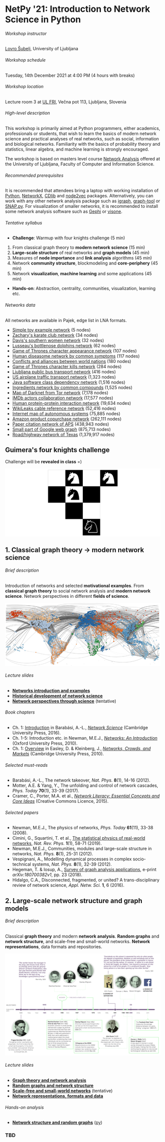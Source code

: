 # NetPy '21: Introduction to Network Science in Python

###### Workshop instructor

[Lovro Šubelj](http://lovro.fri.uni-lj.si), University of Ljubljana

###### Workshop schedule

Tuesday, 14th December 2021 at 4:00 PM (4 hours with breaks)

###### Workshop location

Lecture room 3 at [UL FRI](http://www.fri.uni-lj.si), Večna pot 113, Ljubljana, Slovenia

###### High-level description

This workshop is primarily aimed at Python programmers, either academics, professionals or students, that wish to learn the basics of modern network science and practical analyses of real networks, such as social, information and biological networks. Familiarity with the basics of probability theory and statistics, linear algebra, and machine learning is strongly encouraged.

The workshop is based on masters level course [Network Analysis](https://lovro.fri.uni-lj.si/posters/frinets.pdf) offered at the University of Ljubljana, Faculty of Computer and Information Science.

###### Recommended prerequisites

It is recommended that attendees bring a laptop with working installation of [Python](http://www.python.org), [NetworkX](http://networkx.github.io), [CDlib](http://cdlib.readthedocs.io) and [node2vec](https://snap.stanford.edu/node2vec/) packages. Alternatively, you can work with any other network analysis package such as [igraph](http://igraph.org), [graph-tool](http://graph-tool.skewed.de) or [SNAP.py](http://snap.stanford.edu/snappy/). For visualization of smaller networks, it is recommended to install some network analysis software such as [Gephi](http://gephi.org) or [visone](http://visone.info).

###### Tentative syllabus

+ **Challenge**: Warmup with four knights challenge (5 min)

1. From classical graph theory to **modern network science** (15 min)
2. **Large-scale structure** of real networks and **graph models** (45 min)
3. Measures of **node importance** and **link analysis** algorithms (45 min)
4. Network **community structure**, blockmodeling and **core-periphery** (45 min)
5. Network **visualization**, **machine learning** and some applications (45 min)

+ **Hands-on**: Abstraction, centrality, communities, visualization, learning etc. 

###### Networks data

All networks are available in Pajek, edge list in LNA formats.

+ [Simple toy example network](https://github.com/lovre/netpy21/blob/master/nets/toy.net) (5 nodes)
+ [Zachary's karate club network](https://github.com/lovre/netpy21/blob/master/nets/karate.net) (34 nodes)
+ [Davis's southern women network](https://github.com/lovre/netpy21/blob/master/nets/women.net) (32 nodes)
+ [Lusseau's bottlenose dolphins network](https://github.com/lovre/netpy21/blob/master/nets/dolphins.net) (62 nodes)
+ [Game of Thrones character appearance network](https://github.com/lovre/netpy21/blob/master/nets/got-appearance.net) (107 nodes)
+ [Human diseasome network by common symptoms](https://github.com/lovre/netpy21/blob/master/nets/diseasome.net) (117 nodes)
+ [Conflicts and alliances between world nations](https://github.com/lovre/netpy21/blob/master/nets/wars.net) (180 nodes)
+ [Game of Thrones character kills network](https://github.com/lovre/netpy21/blob/master/nets/got-kills.net) (284 nodes)
+ [Ljubljana public bus transport network](https://github.com/lovre/netpy21/blob/master/nets/lpp.net) (416 nodes)
+ [US airplane traffic transport network](https://github.com/lovre/netpy21/blob/master/nets/transport.net) (1,323 nodes)
+ [Java software class dependency network](https://github.com/lovre/netpy21/blob/master/nets/java.net) (1,516 nodes)
+ [Ingredients network by common compounds](https://github.com/lovre/netpy21/blob/master/nets/ingredients.net) (1,525 nodes)
+ [Map of Darknet from Tor network](https://github.com/lovre/netpy21/blob/master/nets/darknet.net) (7,178 nodes)
+ [IMDb actors collaboration network](https://github.com/lovre/netpy21/blob/master/nets/imdb.net) (17,577 nodes)
+ [Human protein-protein interaction network](https://github.com/lovre/netpy21/blob/master/nets/ppi.net) (19,634 nodes)
+ [WikiLeaks cable reference network](https://github.com/lovre/netpy21/blob/master/nets/wikileaks.net) (52,416 nodes)
+ [Internet map of autonomous systems](https://github.com/lovre/netpy21/blob/master/nets/internet.net) (75,885 nodes)
+ [Amazon product copurchase network](https://github.com/lovre/netpy21/blob/master/nets/amazon.net) (262,111 nodes)
+ [Paper citation network of APS](https://github.com/lovre/netpy21/blob/master/nets/aps.net) (438,943 nodes)
+ [Small part of Google web graph](https://github.com/lovre/netpy21/blob/master/nets/google.net) (875,713 nodes)
+ [Road/highway network of Texas](https://github.com/lovre/netpy21/blob/master/nets/texas.net) (1,379,917 nodes)

## Guimera's four knights challenge

Challenge will be **revealed in class** =)

![4knights](figs/4knights.png)

## 1. Classical graph theory → modern network science

###### Brief description

Introduction of networks and selected **motivational examples**. From **classical graph theory** to social network analysis and **modern network science**. Network perspectives in different **fields of science**.

![transportation](figs/transportation.png)

###### Lecture slides

+ [**Networks introduction and examples**](https://github.com/lovre/netpy21/blob/master/lectures/01-intro.pdf)
+ [**Historical development of network science**](https://github.com/lovre/netpy21/blob/master/lectures/02-history.pdf)
+ [**Network perspectives through science**](https://github.com/lovre/netpy21/blob/master/lectures/03-perspects.pdf) (tentative)

###### Book chapters

+ Ch. 1: [Introduction](http://networksciencebook.com/chapter/1) in Barabási, A.-L., [_Network Science_](http://networksciencebook.com) (Cambridge University Press, 2016).
+ Ch. 1-5: Introduction etc. in Newman, M.E.J., [_Networks: An Introduction_](https://global.oup.com/academic/product/networks-9780198805090?cc=si&lang=en&) (Oxford University Press, 2010).
+ Ch. 1: [Overview](https://www.cs.cornell.edu/home/kleinber/networks-book/networks-book-ch01.pdf) in Easley, D. & Kleinberg, J., [_Networks, Crowds, and Markets_](https://www.cs.cornell.edu/home/kleinber/networks-book/) (Cambridge University Press, 2010).

###### Selected must-reads

+ Barabási, A.-L., The network takeover, _Nat. Phys._ **8**(1), 14-16 (2012).
+ Motter, A.E. & Yang, Y., The unfolding and control of network cascades, _Phys. Today_ **70**(1), 33-39 (2017).
+ Cramer, C., Porter, M.A. et al., [_Network Literacy: Essential Concepts and Core Ideas_](https://sites.google.com/a/binghamton.edu/netscied/Network-Literacy-low-res.pdf?attredirects=0) (Creative Commons Licence, 2015).

###### Selected papers

+ Newman, M.E.J., The physics of networks, _Phys. Today_ **61**(11), 33-38 (2008).
+ Cimini, G., Squartini, T. et al., [The statistical physics of real-world networks](https://arxiv.org/abs/1810.05095), _Nat. Rev. Phys._ **1**(1), 58-71 (2019).
+ Newman, M.E.J., Communities, modules and large-scale structure in networks, _Nat. Phys._ **8**(1), 25-31 (2012).
+ Vespignani, A., Modelling dynamical processes in complex socio-technical systems, _Nat. Phys._ **8**(1), 32-39 (2012).
+ Hegeman, T. & Iosup, A., [Survey of graph analysis applications](https://arxiv.org/abs/1807.00382), e-print _arXiv:180700382v1_, pp. 23 (2018).
+ Hidalgo, C.A., Disconnected, fragmented, or united? A trans-disciplinary review of network science, _Appl. Netw. Sci._ **1**, 6 (2016).

## 2. Large-scale network structure and graph models

###### Brief description

Classical **graph theory** and modern **network analysis**. **Random graphs** and **network structure**, and scale-free and small-world networks. **Network representations**, data formats and repositories. 

![smallworld](figs/smallworld.png)

###### Lecture slides

+ [**Graph theory and network analysis**](https://github.com/lovre/netpy21/blob/master/lectures/04-networkology.pdf)
+ [**Random graphs and network structure**](https://github.com/lovre/netpy21/blob/master/lectures/05-randoms.pdf)
+ [**Scale-free and small-world networks**](https://github.com/lovre/netpy21/blob/master/lectures/06-models.pdf) (tentative)
+ [**Network representations, formats and data**](https://github.com/lovre/netpy21/blob/master/lectures/07-represent.pdf)

###### Hands-on analysis

+ [**Network structure and random graphs**](https://github.com/lovre/netpy21/blob/master/labs/structure.pdf) ([py](https://github.com/lovre/netpy21/blob/master/scripts/structure-starter.py))

### TBD